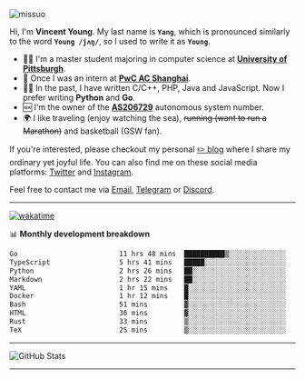 <p align="left"> <img src="https://komarev.com/ghpvc/?username=missuo&label=Profile%20views&color=0e75b6&style=flat" alt="missuo" /> </p>


Hi, I'm **Vincent Young**. My last name is **`Yang`**, which is pronounced similarly to the word **`Young /jʌŋ/`**, so I used to write it as **`Young`**. 

-  👨‍🎓 I'm a master student majoring in computer science at [**University of Pittsburgh**](https://www.pitt.edu).
-  💼 Once I was an intern at **[PwC AC Shanghai](https://www.linkedin.com/company/pwc-ac-shanghai/)**.
-  👨‍💻 In the past, I have written C/C++, PHP, Java and JavaScript. Now I prefer writing **Python** and **Go**.
-  🆕 I'm the owner of the **[AS206729](https://bgp.tools/AS206729)** autonomous system number.
-  🌍 I like traveling (enjoy watching the sea), ~~running (want to run a Marathon)~~ and basketball (GSW fan).

If you're interested, please checkout my personal [✏️ blog](https://missuo.me/) where I share my ordinary yet joyful life. You can also find me on these social media platforms: [Twitter](https://twitter.com/m1ssuo) and [Instagram](https://www.instagram.com/missuo.me).

Feel free to contact me via <a href="mailto:i@yyt.moe">Email</a>, [Telegram](https://t.me/missuo) or [Discord](https://discordapp.com/users/missuo#7448).

-------

[![wakatime](https://wakatime.com/badge/user/c13cd961-40ca-417a-afb6-1f9ea8ac295c.svg)](https://wakatime.com/@missuo)

📊 **Monthly development breakdown**
<!--START_SECTION:waka-->

```txt
Go                         11 hrs 48 mins  ██████████▒░░░░░░░░░░░░░░   41.76 %
TypeScript                 5 hrs 41 mins   █████░░░░░░░░░░░░░░░░░░░░   20.10 %
Python                     2 hrs 26 mins   ██░░░░░░░░░░░░░░░░░░░░░░░   08.66 %
Markdown                   2 hrs 22 mins   ██░░░░░░░░░░░░░░░░░░░░░░░   08.39 %
YAML                       1 hr 15 mins    █░░░░░░░░░░░░░░░░░░░░░░░░   04.44 %
Docker                     1 hr 12 mins    █░░░░░░░░░░░░░░░░░░░░░░░░   04.28 %
Bash                       51 mins         ▓░░░░░░░░░░░░░░░░░░░░░░░░   03.03 %
HTML                       36 mins         ▓░░░░░░░░░░░░░░░░░░░░░░░░   02.13 %
Rust                       33 mins         ▒░░░░░░░░░░░░░░░░░░░░░░░░   01.95 %
TeX                        25 mins         ▒░░░░░░░░░░░░░░░░░░░░░░░░   01.52 %
```

<!--END_SECTION:waka-->

-------

![GitHub Stats](https://github-readme-stats-opal-alpha-76.vercel.app/api?username=missuo&show_icons=true&theme=transparent)

-------

